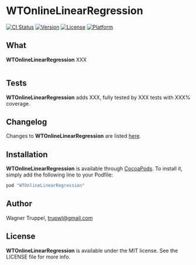 # WTOnlineLinearRegression

[![CI Status](http://img.shields.io/travis/wltrup/Swift-WTOnlineLinearRegression.svg?style=flat)](https://travis-ci.org/wltrup/Swift-WTOnlineLinearRegression)
[![Version](https://img.shields.io/cocoapods/v/WTOnlineLinearRegression.svg?style=flat)](http://cocoapods.org/pods/WTOnlineLinearRegression)
[![License](https://img.shields.io/cocoapods/l/WTOnlineLinearRegression.svg?style=flat)](http://cocoapods.org/pods/WTOnlineLinearRegression)
[![Platform](https://img.shields.io/cocoapods/p/WTOnlineLinearRegression.svg?style=flat)](http://cocoapods.org/pods/WTOnlineLinearRegression)

## What

**WTOnlineLinearRegression** XXX

```swift
```

## Tests

**WTOnlineLinearRegression** adds XXX, fully tested by XXX tests with XXX% coverage.

## Changelog

Changes to **WTOnlineLinearRegression** are listed
[here](https://github.com/wltrup/Swift-WTOnlineLinearRegression/blob/master/CHANGELOG.md).

## Installation

**WTOnlineLinearRegression** is available through [CocoaPods](http://cocoapods.org). To install
it, simply add the following line to your Podfile:

```ruby
pod "WTOnlineLinearRegression"
```

## Author

Wagner Truppel, trupwl@gmail.com

## License

**WTOnlineLinearRegression** is available under the MIT license. See the LICENSE file for more info.
